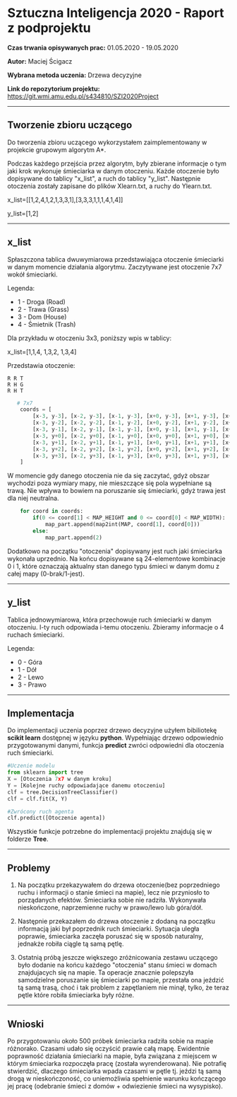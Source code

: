 # Sztuczna Inteligencja 2020 - Raport z podprojektu

**Czas trwania opisywanych prac:** 01.05.2020 - 19.05.2020

**Autor:** Maciej Ścigacz

**Wybrana metoda uczenia:** Drzewa decyzyjne

**Link do repozytorium projektu:** https://git.wmi.amu.edu.pl/s434810/SZI2020Project

---
## Tworzenie zbioru uczącego

Do tworzenia zbioru uczącego wykorzystałem zaimplementowany w projekcie grupowym algorytm A*.

Podczas każdego przejścia przez algorytm, były zbierane informacje o tym jaki krok wykonuje śmieciarka w danym otoczeniu.
Każde otoczenie było dopisywane do tablicy "x_list", a ruch do tablicy "y_list".
Następnie otoczenia zostały zapisane do plików Xlearn.txt, a ruchy do Ylearn.txt.

x_list=[[1,2,4,1,2,1,3,3,1],[3,3,3,1,1,1,4,1,4]]

y_list=[1,2]

---
## x_list

Spłaszczona tablica dwuwymiarowa przedstawiająca otoczenie śmieciarki w danym momencie działania algorytmu.
Zaczytywane jest otoczenie 7x7 wokół śmieciarki.

Legenda:

- 1 - Droga (Road)
- 2 - Trawa (Grass)
- 3 - Dom (House)
- 4 - Śmietnik (Trash)

Dla przykładu w otoczeniu 3x3, poniższy wpis w tablicy:

x_list=[1,1,4,
        1,3,2,
        1,3,4]

Przedstawia otoczenie:

```
R R T
R H G
R H T
```
```Python
   # 7x7
    coords = [
        [x-3, y-3], [x-2, y-3], [x-1, y-3], [x+0, y-3], [x+1, y-3], [x+2, y-3], [x+3, y-3],
        [x-3, y-2], [x-2, y-2], [x-1, y-2], [x+0, y-2], [x+1, y-2], [x+2, y-2], [x+3, y-2],
        [x-3, y-1], [x-2, y-1], [x-1, y-1], [x+0, y-1], [x+1, y-1], [x+2, y-1], [x+3, y-1],
        [x-3, y+0], [x-2, y+0], [x-1, y+0], [x+0, y+0], [x+1, y+0], [x+2, y+0], [x+3, y+0],
        [x-3, y+1], [x-2, y+1], [x-1, y+1], [x+0, y+1], [x+1, y+1], [x+2, y+1], [x+3, y+1],
        [x-3, y+2], [x-2, y+2], [x-1, y+2], [x+0, y+2], [x+1, y+2], [x+2, y+2], [x+3, y+2],
        [x-3, y+3], [x-2, y+3], [x-1, y+3], [x+0, y+3], [x+1, y+3], [x+2, y+3], [x+3, y+3]
    ]
```
W momencie gdy danego otoczenia nie da się zaczytać, gdyż obszar wychodzi poza wymiary mapy, nie mieszczące się pola wypełniane są trawą. Nie wpływa to bowiem na poruszanie się śmieciarki, gdyż trawa jest dla niej neutralna.

```Python
    for coord in coords:
        if(0 <= coord[1] < MAP_HEIGHT and 0 <= coord[0] < MAP_WIDTH):
            map_part.append(map2int(MAP, coord[1], coord[0]))
        else:
            map_part.append(2)
```
Dodatkowo na początku "otoczenia" dopisywany jest ruch jaki śmieciarka wykonała uprzednio. Na końcu dopisywane są 24-elementowe kombinacje 0 i 1, które oznaczają aktualny stan danego typu śmieci w danym domu z całej mapy (0-brak/1-jest).

---
## y_list

Tablica jednowymiarowa, która przechowuje ruch śmieciarki w danym otoczeniu. I-ty ruch odpowiada i-temu otoczeniu. Zbieramy informacje o 4 ruchach śmieciarki.

Legenda:

- 0 - Góra
- 1 - Dół
- 2 - Lewo
- 3 - Prawo
---
## Implementacja

Do implementacji uczenia poprzez drzewo decyzyjne użyłem bibiliotekę **scikit learn** dostępnej w języku **python**.
Wypełniając drzewo odpowiednio przygotowanymi danymi, funkcja **predict** zwróci odpowiedni dla otoczenia ruch śmieciarki.

```python
#Uczenie modelu
from sklearn import tree
X = [Otoczenia 7x7 w danym kroku]
Y = [Kolejne ruchy odpowiadające danemu otoczeniu]
clf = tree.DecisionTreeClassifier()
clf = clf.fit(X, Y)

#Zwrócony ruch agenta
clf.predict([Otoczenie agenta])
```

Wszystkie funkcje potrzebne do implementacji projektu znajdują się w folderze **Tree**. 

---
## Problemy
1. Na początku przekazywałem do drzewa otoczenie(bez poprzedniego ruchu i informacji o stanie śmieci na mapie), lecz nie przyniosło to porządanych efektów. Śmieciarka sobie nie radziła. Wykonywała nieskończone, naprzemienne ruchy w prawo/lewo lub góra/dół.

2. Następnie przekazałem do drzewa otoczenie z dodaną na początku informacją jaki był poprzednik ruch śmieciarki. Sytuacja uległa poprawie, śmieciarka zaczęła poruszać się w sposób naturalny, jednakże robiła ciągle tą samą pętlę. 

3. Ostatnią próbą jeszcze większego zróżnicowania zestawu uczącego było dodanie na końcu każdego "otoczenia" stanu śmieci w domach znajdujacych się na mapie.
Ta operacje znacznie polepszyła samodzielne poruszanie się śmieciarki po mapie, przestała ona jeździć tą samą trasą, choć i tak problem z zapętlaniem nie minął, tylko, że teraz pętle które robiła śmieciarka były różne.

---
## Wnioski
Po przygotowaniu około 500 próbek śmieciarka radziła sobie na mapie różnorako. Czasami udało się oczyścić prawie całą mapę. Ewidentnie poprawność działania śmieciarki na mapie, była związana z miejscem w którym śmieciarka rozpoczęła pracę (została wyrenderowana). Nie potrafię stwierdzić, dlaczego śmieciarka wpada czasami w pętle tj. jeździ tą samą drogą w nieskończoność, co uniemożliwia spełnienie warunku kończącego jej pracę (odebranie śmieci z domów + odwiezienie śmieci na wysypisko).